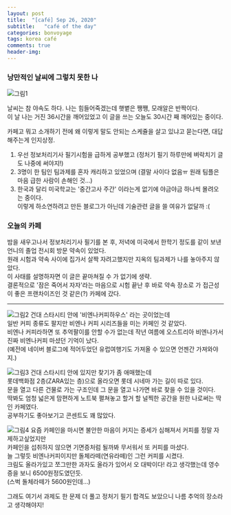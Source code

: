 ```yaml
---
layout: post
title:  "[café] Sep 26, 2020"
subtitle:   "café of the day"
categories: bonvoyage
tags: korea café
comments: true
header-img: 
---
```


### 낭만적인 날씨에 그렇치 못한 나
![그림1](https://ataraxiady.github.io/assets/img/bonvoyage/korea/2020-09-26-cafe1.jpeg)

날씨는 참 야속도 하다. 나는 힘들어죽겠는데 햇볕은 쨍쨍, 모래알은 반짝이다.  
이 날 나는 거진 36시간을 깨어있었고 이 글을 쓰는 오늘도 30시간 째 깨어있는 중이다.  

카페고 뭐고 소개하기 전에 왜 이렇게 말도 안되는 스케쥴을 살고 있냐고 묻는다면, 대답해주는게 인지상정.  
1. 우선 정보처리기사 필기시험을 급하게 공부했고 (정처기 필기 하루만에 벼락치기 글도 나중에 써야지!)  
1. 3명이 한 팀인 팀과제를 혼자 캐리하고 있었으며 (결말 사이다 없음ㅠ 원래 팀플은 마음 급한 사람이 손해인 것...)  
1. 한국과 달리 미국학교는 '중간고사 주간' 이라는게 없기에 야금야금 하나씩 몰려오는 중이다.  
이렇게 하소연하려고 만든 블로그가 아닌데 기술관련 글을 쓸 여유가 없달까 :(  

### 오늘의 카페
밤을 새우고나서 정보처리기사 필기를 본 후, 저녁에 미국에서 한학기 정도를 같이 보낸 언니의 졸업 전시회 방문 약속이 있었다.  
원래 시험과 약속 사이에 집가서 살짝 자려고했지만 지옥의 팀과제가 나를 놓아주지 않았다.  
이 사태를 설명하자면 이 글은 끝마쳐질 수 가 없기에 생략.  
결론적으로 '잠은 죽어서 자자'라는 마음으로 시험 끝난 후 바로 약속 장소로 가 접근성이 좋은 프랜차이즈인 것 같은(?) 카페에 갔다.   

---  

![그림2](https://ataraxiady.github.io/assets/img/bonvoyage/korea/2020-09-26-cafe2.jpeg)
건대 스타시티 안에 '비엔나커피하우스' 라는 곳이었는데  
일반 커피 종류도 팔지만 비엔나 커피 시리즈들을 미는 카페인 것 같았다.  
비엔나 커피라하면 또 추억팔이를 안할 수가 없는데 작년 여름에 오스트리아 비엔나가서 진짜 비엔나커피 마셨던 기억이 났다.  
(예전에 네이버 블로그에 적어두었던 유럽여행기도 가져올 수 있으면 언젠간 가져와야지.)  

![그림3](https://ataraxiady.github.io/assets/img/bonvoyage/korea/2020-09-26-cafe3.jpeg)
건대 스타시티 안에 있지만 찾기가 좀 애매했는데  
롯데백화점 2층(ZARA있는 층)으로 올라오면 롯데 시네마 가는 길이 따로 있다.  
문을 열고 다른 건물로 가는 구조인데 그 문을 열고 나가면 바로 찾을 수 있을 것이다.  
딱봐도 엄청 넓은게 맘편하게 노트북 펼쳐놓고 할거 할 널찍한 공간을 원한 나로써는 딱인 카페였다.  
공부하기도 좋아보기고 콘센트도 꽤 많았다.  

![그림4](https://ataraxiady.github.io/assets/img/bonvoyage/korea/2020-09-26-cafe4.jpeg)
요즘 카페인을 마시면 불안한 마음이 커지는 증세가 심해져서 커피를 정말 자제하고싶었지만  
카페인을 섭취하지 않으면 기면증처럼 될까봐 무서워서 또 커피를 마셨다.  
늘 그렇듯 비엔나커피이지만 돌체라떼(연유라떼)인 그런 커피를 시켰다.  
크림도 올라가있고 쪼그만한 과자도 올라가 있어서 오 대박이다! 라고 생각했는데 영수증을 보니 6500원정도였던듯.  
(스벅 돌체라떼가 5600원인데...)  

그래도 여기서 과제도 한 문제 더 풀고 정처기 필기 합격도 보았으니 나름 추억의 장소라고 생각해야지!  